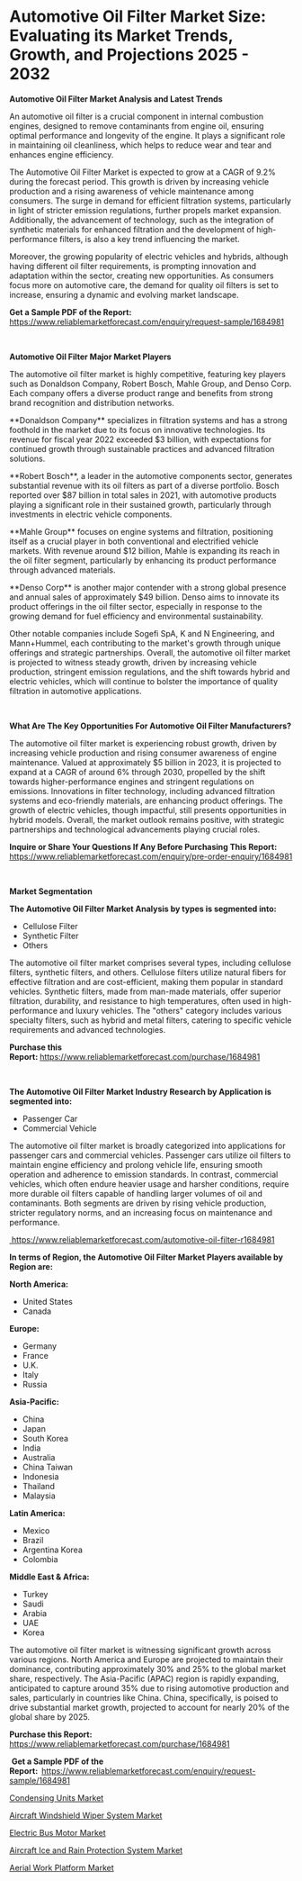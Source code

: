 <p><h1>Automotive Oil Filter Market Size: Evaluating its Market Trends, Growth, and Projections 2025 - 2032</h1></p><p><strong>Automotive Oil Filter Market Analysis and Latest Trends</strong></p>
<p><p>An automotive oil filter is a crucial component in internal combustion engines, designed to remove contaminants from engine oil, ensuring optimal performance and longevity of the engine. It plays a significant role in maintaining oil cleanliness, which helps to reduce wear and tear and enhances engine efficiency.</p><p>The Automotive Oil Filter Market is expected to grow at a CAGR of 9.2% during the forecast period. This growth is driven by increasing vehicle production and a rising awareness of vehicle maintenance among consumers. The surge in demand for efficient filtration systems, particularly in light of stricter emission regulations, further propels market expansion. Additionally, the advancement of technology, such as the integration of synthetic materials for enhanced filtration and the development of high-performance filters, is also a key trend influencing the market.</p><p>Moreover, the growing popularity of electric vehicles and hybrids, although having different oil filter requirements, is prompting innovation and adaptation within the sector, creating new opportunities. As consumers focus more on automotive care, the demand for quality oil filters is set to increase, ensuring a dynamic and evolving market landscape.</p></p>
<p><strong>Get a Sample PDF of the Report:&nbsp;</strong> <a href="https://www.reliablemarketforecast.com/enquiry/request-sample/1684981?utm_campaign=1197&utm_medium=2&utm_source=Github&utm_content=ia&utm_term=09042025&utm_id=automotive-oil-filter">https://www.reliablemarketforecast.com/enquiry/request-sample/1684981</a></p>
<p>&nbsp;</p>
<p><strong>Automotive Oil Filter Major Market Players</strong></p>
<p><p>The automotive oil filter market is highly competitive, featuring key players such as Donaldson Company, Robert Bosch, Mahle Group, and Denso Corp. Each company offers a diverse product range and benefits from strong brand recognition and distribution networks.</p><p>**Donaldson Company** specializes in filtration systems and has a strong foothold in the market due to its focus on innovative technologies. Its revenue for fiscal year 2022 exceeded $3 billion, with expectations for continued growth through sustainable practices and advanced filtration solutions.</p><p>**Robert Bosch**, a leader in the automotive components sector, generates substantial revenue with its oil filters as part of a diverse portfolio. Bosch reported over $87 billion in total sales in 2021, with automotive products playing a significant role in their sustained growth, particularly through investments in electric vehicle components.</p><p>**Mahle Group** focuses on engine systems and filtration, positioning itself as a crucial player in both conventional and electrified vehicle markets. With revenue around $12 billion, Mahle is expanding its reach in the oil filter segment, particularly by enhancing its product performance through advanced materials.</p><p>**Denso Corp** is another major contender with a strong global presence and annual sales of approximately $49 billion. Denso aims to innovate its product offerings in the oil filter sector, especially in response to the growing demand for fuel efficiency and environmental sustainability.</p><p>Other notable companies include Sogefi SpA, K and N Engineering, and Mann+Hummel, each contributing to the market's growth through unique offerings and strategic partnerships. Overall, the automotive oil filter market is projected to witness steady growth, driven by increasing vehicle production, stringent emission regulations, and the shift towards hybrid and electric vehicles, which will continue to bolster the importance of quality filtration in automotive applications.</p></p>
<p>&nbsp;</p>
<p><strong>What Are The Key Opportunities For Automotive Oil Filter Manufacturers?</strong></p>
<p><p>The automotive oil filter market is experiencing robust growth, driven by increasing vehicle production and rising consumer awareness of engine maintenance. Valued at approximately $5 billion in 2023, it is projected to expand at a CAGR of around 6% through 2030, propelled by the shift towards higher-performance engines and stringent regulations on emissions. Innovations in filter technology, including advanced filtration systems and eco-friendly materials, are enhancing product offerings. The growth of electric vehicles, though impactful, still presents opportunities in hybrid models. Overall, the market outlook remains positive, with strategic partnerships and technological advancements playing crucial roles.</p></p>
<p><strong>Inquire or Share Your Questions If Any Before Purchasing This Report:</strong> <a href="https://www.reliablemarketforecast.com/enquiry/pre-order-enquiry/1684981?utm_campaign=1197&utm_medium=2&utm_source=Github&utm_content=ia&utm_term=09042025&utm_id=automotive-oil-filter">https://www.reliablemarketforecast.com/enquiry/pre-order-enquiry/1684981</a></p>
<p>&nbsp;</p>
<p><strong>Market Segmentation</strong></p>
<p><strong>The Automotive Oil Filter Market Analysis by types is segmented into:</strong></p>
<p><ul><li>Cellulose Filter</li><li>Synthetic Filter</li><li>Others</li></ul></p>
<p><p>The automotive oil filter market comprises several types, including cellulose filters, synthetic filters, and others. Cellulose filters utilize natural fibers for effective filtration and are cost-efficient, making them popular in standard vehicles. Synthetic filters, made from man-made materials, offer superior filtration, durability, and resistance to high temperatures, often used in high-performance and luxury vehicles. The "others" category includes various specialty filters, such as hybrid and metal filters, catering to specific vehicle requirements and advanced technologies.</p></p>
<p><strong>Purchase this Report:&nbsp;</strong><a href="https://www.reliablemarketforecast.com/purchase/1684981?utm_campaign=1197&utm_medium=2&utm_source=Github&utm_content=ia&utm_term=09042025&utm_id=automotive-oil-filter">https://www.reliablemarketforecast.com/purchase/1684981</a></p>
<p>&nbsp;</p>
<p><strong>The Automotive Oil Filter Market Industry Research by Application is segmented into:</strong></p>
<p><ul><li>Passenger Car</li><li>Commercial Vehicle</li></ul></p>
<p><p>The automotive oil filter market is broadly categorized into applications for passenger cars and commercial vehicles. Passenger cars utilize oil filters to maintain engine efficiency and prolong vehicle life, ensuring smooth operation and adherence to emission standards. In contrast, commercial vehicles, which often endure heavier usage and harsher conditions, require more durable oil filters capable of handling larger volumes of oil and contaminants. Both segments are driven by rising vehicle production, stricter regulatory norms, and an increasing focus on maintenance and performance.</p></p>
<p><a href="https://www.reliablemarketforecast.com/automotive-oil-filter-r1684981?utm_campaign=1197&utm_medium=2&utm_source=Github&utm_content=ia&utm_term=09042025&utm_id=automotive-oil-filter">&nbsp;https://www.reliablemarketforecast.com/automotive-oil-filter-r1684981</a></p>
<p><strong>In terms of Region, the Automotive Oil Filter Market Players available by Region are:</strong></p>
<p>
    <p> <strong> North America: </strong>
        <ul>
            <li>United States</li>
            <li>Canada</li>
        </ul>
        </p> 
    <p> <strong> Europe: </strong>
        <ul>
            <li>Germany</li>
            <li>France</li>
            <li>U.K.</li>
            <li>Italy</li>
            <li>Russia</li>
        </ul>
        </p> 
    <p> <strong> Asia-Pacific: </strong>
        <ul>
            <li>China</li>
            <li>Japan</li>
            <li>South Korea</li>
            <li>India</li>
            <li>Australia</li>
            <li>China Taiwan</li>
            <li>Indonesia</li>
            <li>Thailand</li>
            <li>Malaysia</li>
        </ul>
        </p> 
    <p> <strong> Latin America: </strong>
        <ul>
            <li>Mexico</li>
            <li>Brazil</li>
            <li>Argentina Korea</li>
            <li>Colombia</li>
        </ul>
        </p> 
    <p> <strong> Middle East & Africa: </strong>
        <ul>
            <li>Turkey</li>
            <li>Saudi</li>
            <li>Arabia</li>
            <li>UAE</li>
            <li>Korea</li>
        </ul>
    </p>
    </p>
<p><p>The automotive oil filter market is witnessing significant growth across various regions. North America and Europe are projected to maintain their dominance, contributing approximately 30% and 25% to the global market share, respectively. The Asia-Pacific (APAC) region is rapidly expanding, anticipated to capture around 35% due to rising automotive production and sales, particularly in countries like China. China, specifically, is poised to drive substantial market growth, projected to account for nearly 20% of the global share by 2025.</p></p>
<p><strong>Purchase this Report: </strong><a href="https://www.reliablemarketforecast.com/purchase/1684981?utm_campaign=1197&utm_medium=2&utm_source=Github&utm_content=ia&utm_term=09042025&utm_id=automotive-oil-filter">https://www.reliablemarketforecast.com/purchase/1684981</a></p>
<p>&nbsp;<strong>Get a Sample PDF of the Report:&nbsp;&nbsp;</strong><a href="https://www.reliablemarketforecast.com/enquiry/request-sample/1684981?utm_campaign=1197&utm_medium=2&utm_source=Github&utm_content=ia&utm_term=09042025&utm_id=automotive-oil-filter">https://www.reliablemarketforecast.com/enquiry/request-sample/1684981</a></p>
<p><strong></strong></p>
<p><p><a href="https://github.com/andulanick3/Market-Research-Report-List-1/blob/main/condensing-units-market.md?utm_campaign=1197&utm_medium=2&utm_source=Github&utm_content=ia&utm_term=09042025&utm_id=automotive-oil-filter">Condensing Units Market</a></p><p><a href="https://github.com/monacaquddus/Market-Research-Report-List-1/blob/main/aircraft-windshield-wiper-system-market.md?utm_campaign=1197&utm_medium=2&utm_source=Github&utm_content=ia&utm_term=09042025&utm_id=automotive-oil-filter">Aircraft Windshield Wiper System Market</a></p><p><a href="https://github.com/kakeryttri0c/Market-Research-Report-List-1/blob/main/electric-bus-motor-market.md?utm_campaign=1197&utm_medium=2&utm_source=Github&utm_content=ia&utm_term=09042025&utm_id=automotive-oil-filter">Electric Bus Motor Market</a></p><p><a href="https://github.com/owaysusing/Market-Research-Report-List-1/blob/main/aircraft-ice-and-rain-protection-system-market.md?utm_campaign=1197&utm_medium=2&utm_source=Github&utm_content=ia&utm_term=09042025&utm_id=automotive-oil-filter">Aircraft Ice and Rain Protection System Market</a></p><p><a href="https://github.com/mgapeak/Market-Research-Report-List-1/blob/main/aerial-work-platform-market.md?utm_campaign=1197&utm_medium=2&utm_source=Github&utm_content=ia&utm_term=09042025&utm_id=automotive-oil-filter">Aerial Work Platform Market</a></p></p>